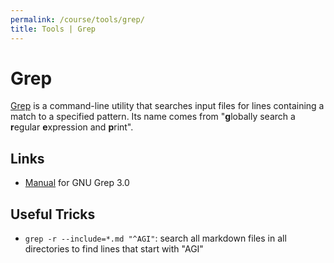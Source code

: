 ```yaml
---
permalink: /course/tools/grep/
title: Tools | Grep
---
```

# Grep

[Grep](https://www.gnu.org/software/grep/) is a command-line utility that searches input files for lines containing a match to a specified pattern. Its name comes from "**g**lobally search a **r**egular **e**xpression and **p**rint".

## Links

* [Manual](https://www.gnu.org/software/grep/manual/grep.html) for GNU Grep 3.0

## Useful Tricks

* `grep -r --include=*.md "^AGI"`: search all markdown files in all directories to find lines that start with "AGI"

